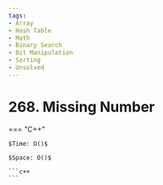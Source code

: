 ```yaml
---
tags:
- Array
- Hash Table
- Math
- Binary Search
- Bit Manipulation
- Sorting
- Unsolved
---
```



# 268. Missing Number

=== "C++"

    $Time: O()$

    $Space: O()$

    ```c++
    ```